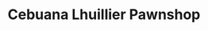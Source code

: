 ---
title: "Cebuana Lhuillier Pawnshop"
url: /las-pinas/cebuana-lhuillier-pawnshop/
shop: Leiher
---